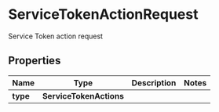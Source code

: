 

# ServiceTokenActionRequest

Service Token action request

## Properties

| Name | Type | Description | Notes |
|------------ | ------------- | ------------- | -------------|
|**type** | **ServiceTokenActions** |  |  |



